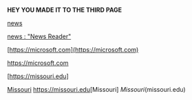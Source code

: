 **HEY YOU MADE IT TO THE THIRD PAGE**

[news](/news/reader.php "News Reader")

[news : "News Reader"](/news/reader.php)

[https://microsoft.com](https://microsoft.com)

<https://microsoft.com>

<Missouri>[https://missouri.edu]
  
[Missouri](https://missouri.edu)
<https://missouri.edu>[Missouri]
*Missouri*(missouri.edu)
